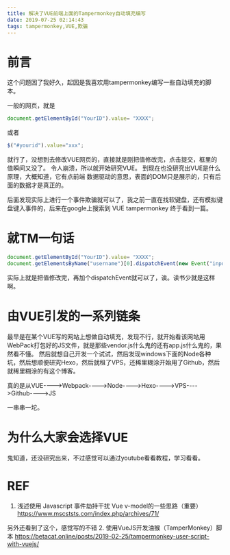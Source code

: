 ```yaml
---
title: 解决了VUE前端上面的Tampermonkey自动填充编写
date: 2019-07-25 02:14:43
tags: tampermonkey,VUE,欺骗
---
```


# 前言

这个问题困了我好久，起因是我喜欢用tampermonkey编写一些自动填充的脚本。

一般的网页，就是

```javascript
document.getElementById("YourID").value= "XXXX";
```

或者
```javascript
$("#yourid").value="xxx";
```

就行了，没想到去修改VUE网页的，直接就是刚把值修改完，点击提交，框里的值瞬间又没了。
令人崩溃，所以就开始研究VUE。
到现在也没研究出VUE是什么原理，大概知道，它有点前端 数据驱动的意思，表面的DOM只是展示的，只有后面的数据才是真正的。

后面发现实际上进行一个事件欺骗就可以了，我之前一直在找软键盘，还有模拟键盘键入事件的，后来在google上搜索到 VUE tampermonkey 终于看到一篇。


# 就TM一句话

```javascript
document.getElementById("YourID").value= "XXXX";
document.getElementsByName("username")[0].dispatchEvent(new Event("input"));
```
实际上就是把值修改完，再加个dispatchEvent就可以了，诶。读书少就是这样啊。


# 由VUE引发的一系列链条

最早是在某个VUE写的网站上想做自动填充，发现不行，就开始看该网站用WebPack打包好的JS文件，就是那些vendor.js什么鬼的还有app.js什么鬼的，果然看不懂。
然后就想自己开发一个试试，然后发现windows下面的Node各种坑，然后想顺便研究Hexo，然后就租了VPS，还稀里糊涂开始用了Github，然后就稀里糊涂的有这个博客。

真的是从VUE---->Webpack---->Node---->Hexo---->VPS---->Github---->JS

一串串一坨。


# 为什么大家会选择VUE

鬼知道，还没研究出来，不过感觉可以通过youtube看看教程，学习看看。


# REF

1. 浅述使用 Javascript 事件劫持干扰 Vue v-model的一些思路（重要）
https://www.mscststs.com/index.php/archives/71/


另外还看到了这个，感觉写的不错
2. 使用VueJS开发油猴（TamperMonkey）脚本
https://betacat.online/posts/2019-02-25/tampermonkey-user-script-with-vuejs/